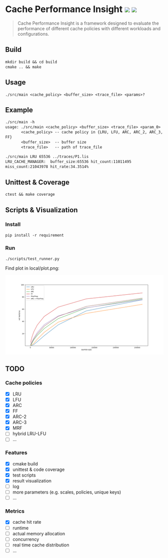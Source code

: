 # Cache Performance Insight ![](https://img.shields.io/badge/build-passing-brightgreen) ![](https://img.shields.io/badge/coverage-96%25-brightgreen)

> Cache Performance Insight is a framework designed to evaluate the performance of different cache policies with 
> different workloads and configurations.

## Build
```
mkdir build && cd build
cmake .. && make
```

## Usage
```
./src/main <cache_policy> <buffer_size> <trace_file> <params>?
```

## Example
```
./src/main -h
usage: ./src/main <cache_policy> <buffer_size> <trace_file> <param_0>
       <cache_policy> -- cache policy in {LRU, LFU, ARC, ARC_2, ARC_3, FF}
       <buffer_size>  -- buffer size
       <trace_file>   -- path of trace_file
```
```
./src/main LRU 65536 ../traces/P1.lis
LRU_CACHE_MANAGER:  buffer_size:65536 hit_count:11011495 miss_count:21043978 hit_rate:34.3514%
```

## Unittest & Coverage
```
ctest && make coverage
```

## Scripts & Visualization
### Install
```
pip install -r requirement
```

### Run
```
./scripts/test_runner.py
```
Find plot in local/plot.png:

![](docs/pics/example_visualization.png)

## TODO

### Cache policies
- [x] LRU
- [x] LFU
- [x] ARC
- [x] FF
- [x] ARC-2
- [x] ARC-3
- [x] MRF
- [ ] hybrid LRU-LFU
- [ ] ...

### Features
- [x] cmake build
- [x] unittest & code coverage
- [x] test scripts
- [x] result visualization
- [ ] log
- [ ] more parameters (e.g. scales, policies, unique keys)
- [ ] ...

### Metrics
- [x] cache hit rate
- [ ] runtime
- [ ] actual memory allocation
- [ ] concurrency
- [ ] real time cache distribution
- [ ] ...
